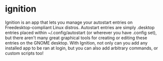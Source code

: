 # ignition

Ignition is an app that lets you manage your autostart entries on Freedesktop-compliant Linux distros.
Autostart entries are simply .desktop entries placed within ~/.config/autostart (or wherever you have .config set), but there aren't many great graphical tools for creating or editing these entries on the GNOME desktop.
With Ignition, not only can you add any installed app to be ran at login, but you can also add arbitrary commands, or custom scripts too!
